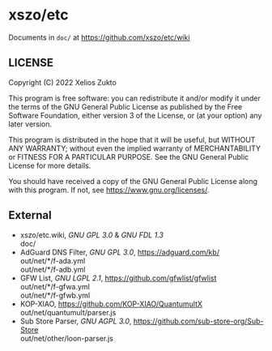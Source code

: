 # xszo/etc

Documents in `doc/` at <https://github.com/xszo/etc/wiki>

## LICENSE

Copyright (C) 2022 Xelios Zukto

This program is free software: you can redistribute it and/or modify
it under the terms of the GNU General Public License as published by
the Free Software Foundation, either version 3 of the License, or
(at your option) any later version.

This program is distributed in the hope that it will be useful,
but WITHOUT ANY WARRANTY; without even the implied warranty of
MERCHANTABILITY or FITNESS FOR A PARTICULAR PURPOSE. See the
GNU General Public License for more details.

You should have received a copy of the GNU General Public License
along with this program. If not, see <https://www.gnu.org/licenses/>.

## External

- xszo/etc.wiki, _GNU GPL 3.0_ & _GNU FDL 1.3_  
  doc/
- AdGuard DNS Filter, _GNU GPL 3.0_, https://adguard.com/kb/  
  out/net/\*/f-ada.yml  
  out/net/\*/f-adb.yml
- GFW List, _GNU LGPL 2.1_, https://github.com/gfwlist/gfwlist  
  out/net/\*/f-gfwa.yml  
  out/net/\*/f-gfwb.yml
- KOP-XIAO, https://github.com/KOP-XIAO/QuantumultX  
  out/net/quantumult/parser.js
- Sub Store Parser, _GNU AGPL 3.0_, https://github.com/sub-store-org/Sub-Store  
  out/net/other/loon-parser.js
